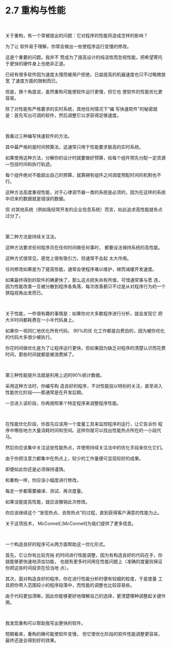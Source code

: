 # 2.7 重构与性能

<br>

关于重构，有一个常被提出的问题：它对程序的性能将造成怎样的影响？

为了让 软件易于理解，你常会做出一些使程序运行变慢的修改。

这是个重要的问题。我并不 赞成为了提高设计的纯洁性而忽视性能，把希望寄托于更快的硬件身上也绝非正道。 

已经有很多软件因为速度太慢而被用户拒绝，日益提高的机器速度也只不过略微放宽 了速度方面的限制而已。

但是，换个角度说，虽然重构可能使软件运行更慢，但它也 使软件的性能优化更容易。

除了对性能有严格要求的实时系统，其他任何情况下“编 写快速软件”的秘密就是：首先写出可调的软件，然后调整它以求获得足够速度。

<br>

我看过三种编写快速软件的方法。

其中最严格的是时间预算法，这通常只用于性能要求极高的实时系统。

如果使用这种方法，分解你的设计时就要做好预算，给每个组件预先分配一定资源—包括时间和执行轨迹。

每个组件绝对不能超出自己的预算，就算拥有组件之间调度预配时间的机制也不行。

这种方法高度重视性能，对于心律调节器一类的系统是必须的，因为在这样的系统中迟来的数据就是错误的数据。

但 对其他系统（例如我经常开发的企业信息系统）而言，如此追求高性能就有点过分了。

<br>

第二种方法是持续关注法。

这种方法要求任何程序员在任何时间做任何事时， 都要设法保持系统的高性能。

这种方式很常见，感觉上很有吸引力，但通常不会起 太大作用。

任何修改如果是为了提高性能，通常会使程序难以维护，继而减缓开发速度。

如果最终得到的软件的确更快了，那么这点损失尚有所值，可惜通常事与愿 违，因为性能改善一旦被分散到程序各角落，每次改善都只不过是从对程序行为的一个狭隘视角出发而已。

<br>

关于性能，一件很有趣的事情是：如果你对大多数程序进行分析，就会发现它 把大半时间都耗费在一小半代码身上。

如果你一视同仁地优化所有代码， 90%的优 化工作都是白费劲的，因为被你优化的代码大多很少被执行。

你花时间做优化是为了让程序运行更快，但如果因为缺乏对程序的清楚认识而花费时间，那些时间就都是被浪费掉了。

<br>

第三种性能提升法就是利用上述的90%统计数据。

采用这种方法时，你编写构 造良好的程序，不对性能投以特别的关注，直至进入性能优化阶段——那通常是在开发后期。

一旦进入该阶段，你再按照某个特定程序来调整程序性能。

<br>

在性能优化阶段，你首先应该用一个度量工具来监控程序的运行，让它告诉你 程序中哪些地方大量消耗时间和空间。这样你就可以找出性能热点所在的一小段代马。

然后你应该集中关注这些性能热点，并使用持续关注法中的优化手段来优化它们。

由于你把注意力都集中在热点上，较少的工作量便可显现较好的成果。

即便如此你还是必须保持谨慎。

和重构一样，你应该小幅度进行修改。

每走一步都需要编译、测试、再次度量。

如果没能提高性能，就应该撤销此次修改。

你应该继续这个 “发现热点、去除热点”的过程，直到获得客户满意的性能为止。

关于这项技术， McConnel[（McConnell]为我们提供了更多信息。

<br>

一个构造良好的程序可从两方面帮助这一优化形式。

首先，它让你有比较充裕 的时间进行性能调整，因为有构造良好的代码在手，你就能够更快速地添加功能， 也就有更多时间用在性能问题上（准确的度量则保证你把这些时间投资在恰当地 点）。

其次，面对构造良好的程序，你在进行性能分析时便有较细的粒度，于是度量 工具把你带入范围较小的程序段落中，而性能的调整也比较容易些。

由于代码更加清晰，因此你能够更好地理解自己的选择，更清楚哪种调整起关键作用。

<br>

我发现重构可以帮助我写出更快的软件。

短期看来，重构的确可能使软件变慢， 但它使优化阶段的软件性能调整更容易，最终还是会得到好的效果。

<br>

